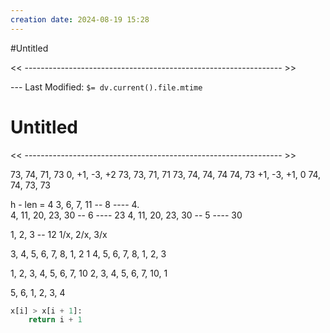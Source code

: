 ```yaml
---
creation date: 2024-08-19 15:28
---
```

#Untitled

<< ---------------------------------------------------------------- >>

 --- Last Modified: `$= dv.current().file.mtime`

# Untitled

<< ---------------------------------------------------------------- >>

73, 74, 71, 73
0, +1, -3, +2
73, 73, 71, 71
73, 74, 74, 74
74, 73
+1, -3, +1, 0 
74, 74, 73, 73




h - len = 4
3, 6, 7, 11 -- 8 ---- 4.       
4, 11, 20, 23, 30 -- 6 ---- 23
4, 11, 20, 23, 30 -- 5 ---- 30

1, 2, 3 -- 12
1/x, 2/x, 3/x


3, 4, 5, 6, 7, 8, 1, 2    1
4, 5, 6, 7, 8, 1, 2, 3

1, 2, 3, 4, 5, 6, 7, 10
2, 3, 4, 5, 6, 7, 10, 1

5, 6, 1, 2, 3, 4

``` python
x[i] > x[i + 1]: 
	return i + 1
```